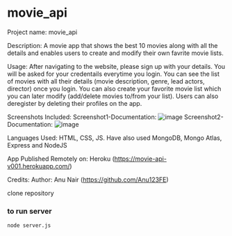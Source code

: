 # movie_api

Project name: movie_api

Description: A movie app that shows the best 10 movies along with all the details and enables users to create and modify their own favrite movie lists.

Usage: After navigating to the website, please sign up with your details. You will be asked for your credentails everytime you login. You can see the list of movies with all their details (movie description, genre, lead actors, director) once you login. You can also create your favorite movie list which you can later modify (add/delete movies to/from your list). Users can also deregister by deleting their profiles on the app.

Screenshots Included: 
Screenshot1-Documentation: ![image](https://user-images.githubusercontent.com/80176993/129422937-c73d8e50-b6b8-4525-b155-c170aace1512.png)
Screenshot2-Documentation: ![image](https://user-images.githubusercontent.com/80176993/129423386-9bb0c22d-790b-4e5d-922a-50b4aef0aeb8.png)


Languages Used: HTML, CSS, JS. Have also used MongoDB, Mongo Atlas, Express and NodeJS

App Published Remotely on: Heroku (https://movie-api-v001.herokuapp.com/)

Credits: Author: Anu Nair (https://github.com/Anu123FE)


clone repository
### to run server

`node server.js`


